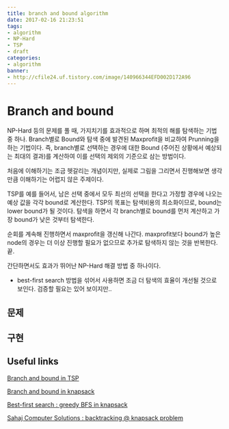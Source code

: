 ```yaml
---
title: branch and bound algorithm
date: 2017-02-16 21:23:51
tags:
- algorithm
- NP-Hard
- TSP
- draft
categories:
- algorithm
banner:
- http://cfile24.uf.tistory.com/image/140966344EFD002D172A96
---
```

# Branch and bound
NP-Hard 등의 문제를 풀 때, 가지치기를 효과적으로 하며 최적의 해를 탐색하는 기법 중 하나. Branch별로 Bound와 탐색 중에 발견된 Maxprofit을 비교하여 Prunning을 하는 기법이다. 즉, branch별로 선택하는 경우에 대한 Bound (주어진 상황에서 예상되는 최대의 결과)를 계산하여 이를 선택의 제외의 기준으로 삼는 방법이다.

처음에 이해하기는 조금 헷갈리는 개념이지만, 실제로 그림을 그리면서 진행해보면 생각만큼 이해하기는 어렵지 않은 주제이다.

TSP를 예를 들어서, 남은 선택 중에서 모두 최선의 선택을 한다고 가정할 경우에 나오는 예상 값을 각각 bound로 계산한다. TSP의 목표는 탐색비용의 최소화이므로, bound는 lower bound가 될 것이다. 탐색을 하면서 각 branch별로 bound를 먼저 계산하고 가장 bound가 낮은 것부터 탐색한다.

순회를 계속해 진행하면서 maxprofit을 갱신해 나간다. maxprofit보다 bound가 높은 node의 경우는 더 이상 진행할 필요가 없으므로 추가로 탐색하지 않는 것을 반복한다. 끝.

간단하면서도 효과가 뛰어난 NP-Hard 해결 방법 중 하나이다.

 - best-first search 방법을 섞어서 사용하면 조금 더 탐색의 효율이 개선될 것으로 보인다. 검증할 필요는 있어 보이지만..

## 문제

## 구현


## Useful links
[Branch and bound in TSP](http://raisonde.tistory.com/130#footnote_link_130_1)

[Branch and bound in knapsack](http://zakarum.tistory.com/entry/Branch-and-Bound-with-the-0-1-Knapsack-problem-2)

[Best-first search : greedy BFS in knapsack](http://zakarum.tistory.com/entry/Branch-and-Bound-with-the-0-1-Knapsack-problem-2)

[Sahaj Computer Solutions : backtracking @ knapsack problem](https://mytechnicalarticles.files.wordpress.com/2012/03/sumofsubsets.pdf)
